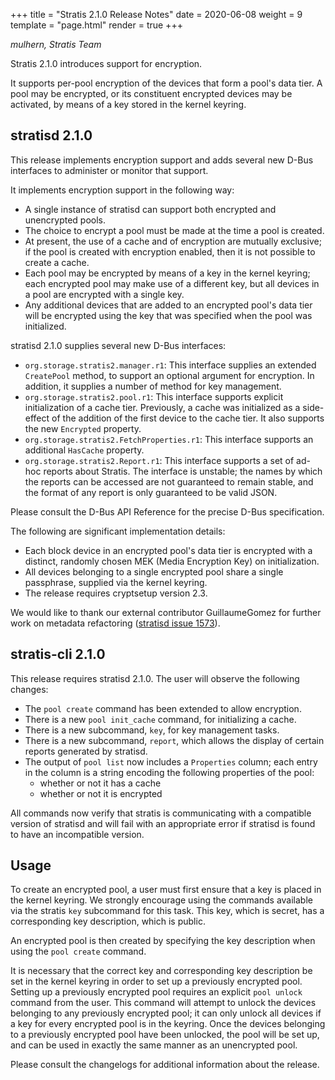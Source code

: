 +++
title = "Stratis 2.1.0 Release Notes"
date = 2020-06-08
weight = 9
template = "page.html"
render = true
+++

*mulhern, Stratis Team*

Stratis 2.1.0 introduces support for encryption.

It supports per-pool encryption of the devices that form a pool's data
tier. A pool may be encrypted, or its constituent encrypted devices may
be activated, by means of a key stored in the kernel keyring.

stratisd 2.1.0
--------------
This release implements encryption support and adds several new D-Bus
interfaces to administer or monitor that support.

It implements encryption support in the following way:
  * A single instance of stratisd can support both encrypted and unencrypted
    pools.
  * The choice to encrypt a pool must be made at the time a pool is created.
  * At present, the use of a cache and of encryption are mutually exclusive;
    if the pool is created with encryption enabled, then it is not possible
    to create a cache.
  * Each pool may be encrypted by means of a key in the kernel keyring; each
    encrypted pool may make use of a different key, but all devices in a pool
    are encrypted with a single key.
  * Any additional devices that are added to an encrypted pool's data tier
    will be encrypted using the key that was specified when the pool was
    initialized.

stratisd 2.1.0 supplies several new D-Bus interfaces:
  * `org.storage.stratis2.manager.r1`: This interface supplies an
    extended `CreatePool` method, to support an optional argument for
    encryption. In addition, it supplies a number of method for key
    management.
  * `org.storage.stratis2.pool.r1`: This interface supports explicit
    initialization of a cache tier. Previously, a cache was initialized as
    a side-effect of the addition of the first device to the cache tier.
    It also supports the new `Encrypted` property.
  * `org.storage.stratis2.FetchProperties.r1`: This interface supports an
    additional `HasCache` property.
  * `org.storage.stratis2.Report.r1`: This interface supports a set of
    ad-hoc reports about Stratis. The interface is unstable; the names by
    which the reports can be accessed are not guaranteed to remain stable,
    and the format of any report is only guaranteed to be valid JSON.

Please consult the D-Bus API Reference for the precise D-Bus specification.

The following are significant implementation details:
  * Each block device in an encrypted pool's data tier is encrypted with a
    distinct, randomly chosen MEK (Media Encryption Key) on initialization.
  * All devices belonging to a single encrypted pool share a single passphrase,
    supplied via the kernel keyring.
  * The release requires cryptsetup version 2.3.



We would like to thank our external contributor GuillaumeGomez for further
work on metadata refactoring ([stratisd issue 1573]).

[stratisd issue 1573]: https://github.com/stratis-storage/stratisd/issues/1573

stratis-cli 2.1.0
-----------------
This release requires stratisd 2.1.0. The user will observe the following
changes:

  * The `pool create` command has been extended to allow encryption.
  * There is a new `pool init_cache` command, for initializing a cache.
  * There is a new subcommand, `key`, for key management tasks.
  * There is a new subcommand, `report`, which allows the display of certain
    reports generated by stratisd.
  * The output of `pool list` now includes a `Properties` column; each
    entry in the column is a string encoding the following properties of the
    pool:
    - whether or not it has a cache
    - whether or not it is encrypted

All commands now verify that stratis is communicating with a compatible
version of stratisd and will fail with an appropriate error if stratisd is
found to have an incompatible version.

Usage
-----
To create an encrypted pool, a user must first ensure that a key is placed
in the kernel keyring. We strongly encourage using the commands available
via the stratis `key` subcommand for this task. This key, which is secret,
has a corresponding key description, which is public.

An encrypted pool is then created by specifying the key description
when using the `pool create` command.

It is necessary that the correct key and corresponding key description be set
in the kernel keyring in order to set up a previously encrypted pool. Setting
up a previously encrypted pool requires an explicit `pool unlock` command from
the user. This command will attempt to unlock the devices belonging to any
previously encrypted pool; it can only unlock all devices if a key for every
encrypted pool is in the keyring. Once the devices belonging to a previously
encrypted pool have been unlocked, the pool will be set up, and can be used in
exactly the same manner as an unencrypted pool.

<!-- more -->

Please consult the changelogs for additional information about the release.

